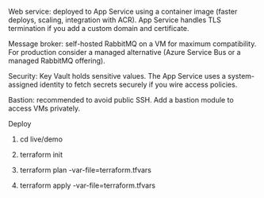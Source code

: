 Web service: deployed to App Service using a container image (faster deploys, scaling, integration with ACR). App Service handles TLS termination if you add a custom domain and certificate.

Message broker: self-hosted RabbitMQ on a VM for maximum compatibility. For production consider a managed alternative (Azure Service Bus or a managed RabbitMQ offering).

Security: Key Vault holds sensitive values. The App Service uses a system-assigned identity to fetch secrets securely if you wire access policies.

Bastion: recommended to avoid public SSH. Add a bastion module to access VMs privately.



Deploy
1. cd live/demo

2. terraform init

3. terraform plan -var-file=terraform.tfvars

4. terraform apply -var-file=terraform.tfvars